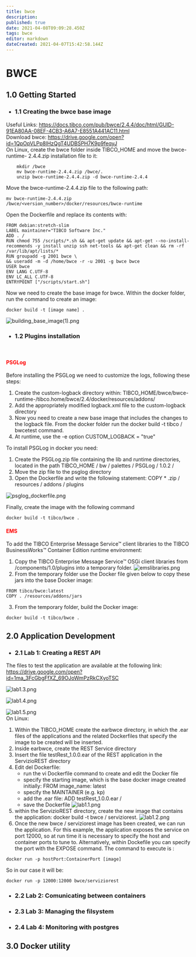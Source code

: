 ```yaml
---
title: bwce
description: 
published: true
date: 2021-04-08T09:09:28.450Z
tags: bwce
editor: markdown
dateCreated: 2021-04-07T15:42:58.144Z
---
```


# BWCE

## 1.0 Getting Started
- ### 1.1 Creating the bwce base image

Useful Links: https://docs.tibco.com/pub/bwce/2.4.4/doc/html/GUID-91EA80AA-08EF-4CB3-A6A7-E8551A441AC11.html 
\
Download bwce: https://drive.google.com/open?id=1QpOpVLPp8lHzQgT4UDBSPH7K9p9feqyJ
\
On Linux, create the bwce folder inside TIBCO_HOME and move the bwce-runtime- 	2.4.4.zip installation file to it:
```
	mkdir /bwce
	mv bwce-runtime-2.4.4.zip /bwce/.
	unzip bwce-runtime-2.4.4.zip -d bwce-runtime-2.4.4
```
Move the bwce-runtime-2.4.4.zip file to the following path:
```
mv bwce-runtime-2.4.4.zip /bwce/<version_number>/docker/resources/bwce-runtime
```
Open the Dockerfile and replace its contents with:
```
FROM debian:stretch-slim
LABEL maintainer="TIBCO Software Inc."
ADD . /
RUN chmod 755 /scripts/*.sh && apt-get update && apt-get --no-install-recommends -y install unzip ssh net-tools && apt-get clean && rm -rf /var/lib/apt/lists/*
RUN groupadd -g 2001 bwce \
&& useradd -m -d /home/bwce -r -u 2001 -g bwce bwce
USER bwce
ENV LANG C.UTF-8
ENV LC_ALL C.UTF-8
ENTRYPOINT ["/scripts/start.sh"]
```
Now we need to create the base image for bwce. Within the docker folder, run the command to create an image:
```
docker build -t [image name] .
```
![building_base_image(1).png](/bwce/building_base_image(1).png)

- ### 1.2 Plugins installation 
	<br/> 
#### <span style="color:red">PSGLog</span>
Before installing the PSGLog we need to customize the logs, following these steps:
1. Create the custom-logback directory within: TIBCO_HOME/bwce/bwce-runtime-<version>/tibco.home/bwce/2.4/docker/resources/addons/
1. Add the appropriately modified logback.xml file to the custom-logback directory
1. Now you need to create a new base image that includes the changes to the logback file. From the docker folder run the docker build -t tibco / bwcetest command.
1. At runtime, use the -e option CUSTOM_LOGBACK = "true"
  
To install PSGLog in docker you need:
1. Create the PSGLog.zip file containing the lib and runtime directories, located in the path TIBCO_HOME / bw / palettes / PSGLog / 1.0.2 /
1. Move the zip file to the psglog directory
1. Open the Dockerfile and write the following statement:
COPY * .zip / resources / addons / plugins

![psglog_dockerfile.png](/bwce/psglog_dockerfile.png)
  
 Finally, create the image with the following command
```
docker build -t tibco/bwce .
```

#### <span style="color:red">EMS</span>
To add the TIBCO Enterprise Message Service™ client libraries to the TIBCO BusinessWorks™ Container Edition runtime environment:
1. Copy the TIBCO Enterprise Message Service™ OSGi client libraries from <EMS-HOME>/components/1.0/plugins into a temporary folder. ![emslibraries.png](/bwce/emslibraries.png)
1. From the temporary folder use the Docker file given below to copy these jars into the base Docker image:
```
FROM tibco/bwce:latest
COPY . /resources/addons/jars
```
3.   From the temporary folder, build the Docker image:
```
docker build -t tibco/bwce .
```

## 2.0 Application Development
- ### 2.1 Lab 1: Creating a REST API 
The files to test the application are available at the following link: https://drive.google.com/open?id=1ma_3FcGbgFfXZ_69OJoWmPzRkCXyoTSC

![lab1.3.png](/bwce/lab1.3.png)

![lab1.4.png](/bwce/lab1.4.png)

![lab1.5.png](/bwce/lab1.5.png)
<br/>
On Linux: 
1. Within the TIBCO_HOME create the earbwce directory, in which the .ear files of the applications and the related Dockerfiles that specify the image to be created will be inserted.
1. Inside earbwce, create the REST Service directory
1. Insert the file testRest_1.0.0.ear of the REST application in the ServizioREST directory
1. Edit del Dockerfile:
	-   run the vi Dockerfile command to create and edit the Docker file
	- 	specify the starting image, which is the base docker image created initially: FROM image_name: latest
	- specify the MAINTAINER (e.g. kp)
	- add the .ear file: ADD testRest_1.0.0.ear /
	- save the Dockerfile
![lab1.1.png](/bwce/lab1.1.png)
5. within the ServizioREST directory, create the new image that contains the application: docker build -t bwce / serviziorest.
![lab1.2.png](/bwce/lab1.2.png)
6. Once the new bwce / serviziorest image has been created, we can run the application. For this example, the application exposes the service on port 12000, so at run time it is necessary to specify the host and container ports to tune to. Alternatively, within Dockefile you can specify the port with the EXPOSE command. The command to execute is :
```
docker run -p hostPort:ContainerPort [image]
```
  So in our case it will be:
```
docker run -p 12000:12000 bwce/serviziorest
```


- ### 2.2 Lab 2: Comunicating between containers
- ### 2.3 Lab 3: Managing the filsystem
- ### 2.4 Lab 4: Monitoring with postgres

## 3.0 Docker utility

